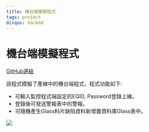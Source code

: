 ```yaml
---
title: 機台端模擬程式
tags: project
disqus: hackmd
---
```


# 機台端模擬程式

[GitHub連結](https://github.com/Guang-Chiun/SimulationEQProgram)

該程式模擬了產線中的機台端程式，程式功能如下:
* 可輸入監控程式端設定的EQID, Password登錄上線。
* 登錄後可發送警報表中的警報。
* 可隨機產生Glass料片缺陷資料新增置資料庫Glass表中。

![](https://i.imgur.com/S5MnoJl.png)
